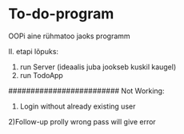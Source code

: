 # To-do-program
OOPi aine rühmatoo jaoks programm

II. etapi lõpuks:
1. run Server (ideaalis juba jookseb kuskil kaugel)
2. run TodoApp

#########################
Not Working:

1) Login without already existing user

2)Follow-up prolly wrong pass will give error
